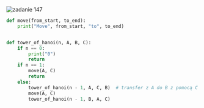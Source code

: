 <picture>
  <source srcset="../../srt/zbior_zadan/147.png" media="(prefers-color-scheme: light)">
  <source srcset="../../srt/zbior_zadan/black_147.png" media="(prefers-color-scheme: dark)">
  <img src="../../srt/zbior_zadan/black_147.png" alt="zadanie 147">
</picture>

```python
def move(from_start, to_end):
    print("Move", from_start, "to", to_end)


def tower_of_hanoi(n, A, B, C):
    if n == 0:
        print("0")
        return
    if n == 1:
        move(A, C)
        return
    else:
        tower_of_hanoi(n - 1, A, C, B)  # transfer z A do B z pomocą C
        move(A, C)
        tower_of_hanoi(n - 1, B, A, C)



```

